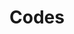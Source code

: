 ---
layout: page
title: Codes
nav: true
dropdown: true
children: 
    - title: HARNets
      permalink: https://tadeletuli.com/HARNets/
    - title: divider
    - title: X-HAR
      permalink: https://tadeletuli.com/explainable-HAR/
    - title: divider
    - title: ROS
      permalink: https://tadeletuli.com/Getting-fast-into-ROS/ 
    - title: divider
---